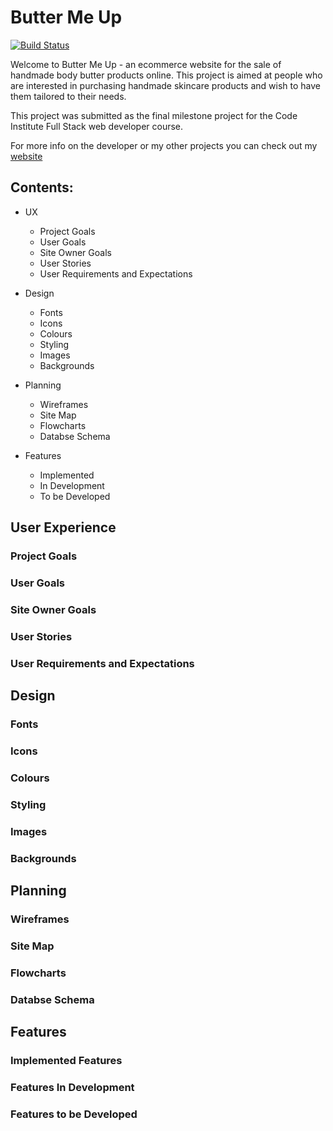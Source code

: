 # Butter Me Up

[![Build Status](https://travis-ci.org/geminerald/bodybutter.svg?branch=master)](https://travis-ci.org/geminerald/bodybutter)

<p>Welcome to Butter Me Up - an ecommerce website for the sale of handmade body butter products online.
This project is aimed at people who are interested in purchasing handmade skincare products and wish to have them tailored to their needs.

This project was submitted as the final milestone project for the Code Institute Full Stack web developer course.

For more info on the developer or my other projects you can check out my [website](https://geminerald.github.io/geminerald/)
</p>

## Contents:

- UX
    - Project Goals
    - User Goals
    - Site Owner Goals
    - User Stories
    - User Requirements and Expectations

- Design
    - Fonts
    - Icons
    - Colours
    - Styling
    - Images
    - Backgrounds

- Planning
    - Wireframes
    - Site Map
    - Flowcharts
    - Databse Schema

- Features
    - Implemented
    - In Development
    - To be Developed


## User Experience

### Project Goals

### User Goals

### Site Owner Goals

### User Stories

### User Requirements and Expectations

## Design

### Fonts

### Icons

### Colours

### Styling

### Images

### Backgrounds

## Planning

### Wireframes

### Site Map

### Flowcharts

### Databse Schema

## Features

### Implemented Features

### Features In Development

### Features to be Developed